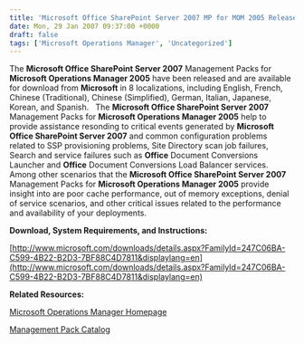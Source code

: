 ```yaml
---
title: 'Microsoft Office SharePoint Server 2007 MP for MOM 2005 Released'
date: Mon, 29 Jan 2007 09:37:00 +0000
draft: false
tags: ['Microsoft Operations Manager', 'Uncategorized']
---
```


The **Microsoft Office SharePoint Server 2007** Management Packs for **Microsoft Operations Manager 2005** have been released and are available for download from **Microsoft** in 8 localizations, including English, French, Chinese (Traditional), Chinese (Simplified), German, Italian, Japanese, Korean, and Spanish.   The **Microsoft Office SharePoint Server 2007** Management Packs for **Microsoft Operations Manager 2005** help to provide assistance resonding to critical events generated by **Microsoft Office SharePoint Server 2007** and common configuration problems related to SSP provisioning problems, Site Directory scan job failures, Search and service failures such as **Office** Document Conversions Launcher and **Office** Document Conversions Load Balancer services.  Among other scenarios that the **Microsoft Office SharePoint Server 2007** Management Packs for **Microsoft Operations Manager 2005** provide insight into are poor cache performance, out of memory exceptions, denial of service scenarios, and other critical issues related to the performance and availability of your deployments.

**Download, System Requirements, and Instructions:**

[http://www.microsoft.com/downloads/details.aspx?FamilyId=247C06BA-C599-4B22-B2D3-7BF88C4D7811&displaylang=en](http://www.microsoft.com/downloads/details.aspx?FamilyId=247C06BA-C599-4B22-B2D3-7BF88C4D7811&displaylang=en)

**Related Resources:**

[Microsoft Operations Manager Homepage](http://www.microsoft.com/downloads/info.aspx?na=40&p=2&SrcDisplayLang=en&SrcCategoryId=&SrcFamilyId=247C06BA-C599-4B22-B2D3-7BF88C4D7811&u=http%3a%2f%2fwww.microsoft.com%2fmom%2fdefault.mspx)

[Management Pack Catalog](http://www.microsoft.com/downloads/info.aspx?na=40&p=3&SrcDisplayLang=en&SrcCategoryId=&SrcFamilyId=247C06BA-C599-4B22-B2D3-7BF88C4D7811&u=http%3a%2f%2fwww.microsoft.com%2ftechnet%2fprodtechnol%2fmom%2fmom2005%2fcatalog.aspx)